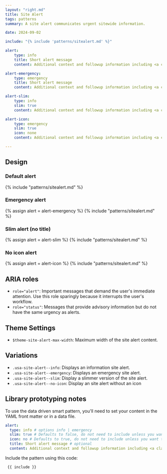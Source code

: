 ```yaml
---
layout: "right.md"
title: Site Alert
tags: patterns
summary: A site alert communicates urgent sitewide information.

date: 2024-09-02

include: "{% include 'patterns/sitealert.md' %}"

alert:
    type: info
    title: Short alert message
    content: Additional context and followup information including <a class="usa-link" href="#">a link</a>

alert-emergency:
    type: emergency
    title: Short alert message
    content: Additional context and followup information including <a class="usa-link" href="#">a link</a>

alert-slim:
    type: info
    slim: true
    content: Additional context and followup information including <a class="usa-link" href="#">a link</a>

alert-icon:
    type: emergency
    slim: true
    icon: none
    content: Additional context and followup information including <a class="usa-link" href="#">a link</a>

---
```


## Design
### Default alert
{% include "patterns/sitealert.md" %}

### Emergency alert
{% assign alert = alert-emergency %}
{% include "patterns/sitealert.md" %}

### Slim alert (no title)
{% assign alert = alert-slim %}
{% include "patterns/sitealert.md" %}

### No icon alert
{% assign alert = alert-icon %}
{% include "patterns/sitealert.md" %}

## ARIA roles
- `role="alert"`: Important messages that demand the user's immediate attention. Use this role sparingly because it interrupts the user's workflow.
- `role="status"`: Messages that provide advisory information but do not have the same urgency as alerts.

## Theme Settings
- `$theme-site-alert-max-width`: Maximum width of the site alert content.

## Variations
- `.usa-site-alert--info`: Displays an information site alert.
- `.usa-site-alert--emergency`: Displays an emergency site alert.
- `.usa-site-alert--slim`: Display a slimmer version of the site alert.
- `.usa-site-alert--no-icon`: Display an site alert without an icon

## Library prototyping notes
To use the data driven smart pattern, you'll need to set your content in the YAML front matter or in a data file. 

``` yml
alert:
  type: info # options info | emergency
  slim: true # Defaults to false, do not need to include unless you want the slim alert
  icon: no # Defaults to true, do not need to include unless you want the icon
  title: Short alert message # optional
  content: Additional context and followup information including <a class="usa-link" href="#">a link</a>
```

Include the pattern using this code:

``` markdown
 {{ include }}
```

